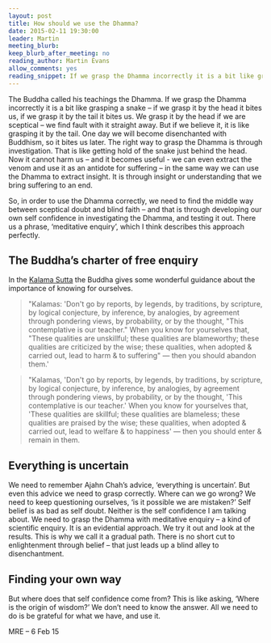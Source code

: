 ```yaml
---
layout: post
title: How should we use the Dhamma?
date: 2015-02-11 19:30:00
leader: Martin
meeting_blurb:
keep_blurb_after_meeting: no
reading_author: Martin Evans
allow_comments: yes
reading_snippet: If we grasp the Dhamma incorrectly it is a bit like grasping a snake &ndash; if we grasp it by the head it bites us, if we grasp it by the tail it bites us.
---
```

The Buddha called his teachings the Dhamma. If we grasp the Dhamma incorrectly it is a bit like grasping a snake &ndash; if we grasp it by the head it bites us, if we grasp it by the tail it bites us. We grasp it by the head if we are sceptical &ndash; we find fault with it straight away. But if we believe it, it is like grasping it by the tail. One day we will become disenchanted with Buddhism, so it bites us later. The right way to grasp the Dhamma is through investigation. That is like getting hold of the snake just behind the head. Now it cannot harm us &ndash; and it becomes useful - we can even extract the venom and use it as an antidote for suffering &ndash; in the same way we can use the Dhamma to extract insight. It is through insight or understanding that we bring suffering to an end.

So, in order to use the Dhamma correctly, we need to find the middle way between sceptical doubt and blind faith &ndash; and that is through developing our own self confidence in investigating the Dhamma, and testing it out. There us a phrase, ‘meditative enquiry’, which I think describes this approach perfectly.

## The Buddha’s charter of free enquiry ##

In the [Kalama Sutta](http://www.accesstoinsight.org/tipitaka/an/an03/an03.065.than.html) the Buddha gives some wonderful guidance about the importance of knowing for ourselves.

>"Kalamas: 'Don't go by reports, by legends, by traditions, by scripture, by logical conjecture, by inference, by analogies, by agreement through pondering views, by probability, or by the thought, "This contemplative is our teacher." When you know for yourselves that, "These qualities are unskillful; these qualities are blameworthy; these qualities are criticized by the wise; these qualities, when adopted &amp; carried out, lead to harm &amp; to suffering" — then you should abandon them.'

>"Kalamas, 'Don't go by reports, by legends, by traditions, by scripture, by logical conjecture, by inference, by analogies, by agreement through pondering views, by probability, or by the thought, 'This contemplative is our teacher.' When you know for yourselves that, 'These qualities are skillful; these qualities are blameless; these qualities are praised by the wise; these qualities, when adopted &amp; carried out, lead to welfare &amp; to happiness' — then you should enter &amp; remain in them.

## Everything is uncertain ##

We need to remember Ajahn Chah’s advice, ‘everything is uncertain’. But even this advice we need to grasp correctly. Where can we go wrong? We need to keep questioning ourselves, ‘is it possible we are mistaken?’ Self belief is as bad as self doubt. Neither is the self confidence I am talking about. We need to grasp the Dhamma with meditative enquiry &ndash; a kind of scientific enquiry. It is an evidential approach. We try it out and look at the results. This is why we call it a gradual path. There is no short cut to enlightenment through belief &ndash; that just leads up a blind alley to disenchantment.

## Finding your own way ##
But where does that self confidence come from? This is like asking, ‘Where is the origin of wisdom?’ We don’t need to know the answer. All we need to do is be grateful for what we have, and use it.

MRE &ndash; 6 Feb 15
